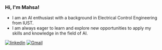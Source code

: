 ### Hi, I'm Mahsa!

- I am an AI enthusiast with a background in Electrical Control Engineering from IUST.
- I am always eager to learn and explore new opportunities to apply my skills and knowledge in the field of AI.

[![linkedin](https://img.shields.io/badge/linkedin-0A66C2?style=for-the-badge&logo=linkedin&logoColor=white)](https://www.linkedin.com/in/klammhsa)
[![Gmail](https://img.shields.io/badge/Gmail-DB4437?style=for-the-badge&logo=Gmail&logoColor=white)](mailto:klammhsa@gmail.com)

<!--
![Mahsa's activities](https://github-profile-summary-cards.vercel.app/api/cards/profile-details?username=klammhsa&theme=github_dark#gh-dark-mode-only)

[![Mahsa's GitHub stats](https://github-readme-stats.vercel.app/api?username=klammhsa&show_icons=true&theme=dark#gh-dark-mode-only)](https://github.com/anuraghazra/github-readme-stats)

- My passion lies in the field of AI, and my thesis focused on using AI and image processing techniques.
-->

